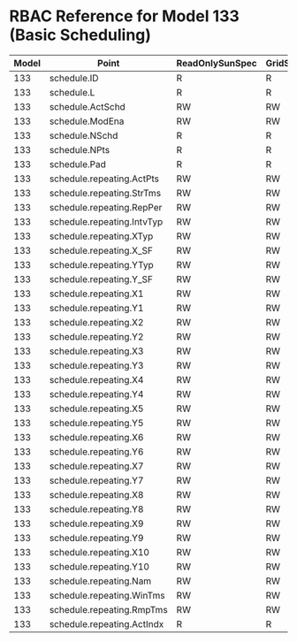 # RBAC Reference for Model 133 (Basic Scheduling)

| Model | Point | ReadOnlySunSpec | GridServiceSunSpec | NetworkAdministratorSunSpec | SuperAdministratorSpec | 
|-------|-------|------------------|---------------------|------------------|--------------------|
| 133 | schedule.ID | R | R | R | R |
| 133 | schedule.L | R | R | R | R |
| 133 | schedule.ActSchd | RW | RW | RW | RW |
| 133 | schedule.ModEna | RW | RW | RW | RW |
| 133 | schedule.NSchd | R | R | R | R |
| 133 | schedule.NPts | R | R | R | R |
| 133 | schedule.Pad | R | R | R | R |
| 133 | schedule.repeating.ActPts | RW | RW | RW | RW |
| 133 | schedule.repeating.StrTms | RW | RW | RW | RW |
| 133 | schedule.repeating.RepPer | RW | RW | RW | RW |
| 133 | schedule.repeating.IntvTyp | RW | RW | RW | RW |
| 133 | schedule.repeating.XTyp | RW | RW | RW | RW |
| 133 | schedule.repeating.X_SF | RW | RW | RW | RW |
| 133 | schedule.repeating.YTyp | RW | RW | RW | RW |
| 133 | schedule.repeating.Y_SF | RW | RW | RW | RW |
| 133 | schedule.repeating.X1 | RW | RW | RW | RW |
| 133 | schedule.repeating.Y1 | RW | RW | RW | RW |
| 133 | schedule.repeating.X2 | RW | RW | RW | RW |
| 133 | schedule.repeating.Y2 | RW | RW | RW | RW |
| 133 | schedule.repeating.X3 | RW | RW | RW | RW |
| 133 | schedule.repeating.Y3 | RW | RW | RW | RW |
| 133 | schedule.repeating.X4 | RW | RW | RW | RW |
| 133 | schedule.repeating.Y4 | RW | RW | RW | RW |
| 133 | schedule.repeating.X5 | RW | RW | RW | RW |
| 133 | schedule.repeating.Y5 | RW | RW | RW | RW |
| 133 | schedule.repeating.X6 | RW | RW | RW | RW |
| 133 | schedule.repeating.Y6 | RW | RW | RW | RW |
| 133 | schedule.repeating.X7 | RW | RW | RW | RW |
| 133 | schedule.repeating.Y7 | RW | RW | RW | RW |
| 133 | schedule.repeating.X8 | RW | RW | RW | RW |
| 133 | schedule.repeating.Y8 | RW | RW | RW | RW |
| 133 | schedule.repeating.X9 | RW | RW | RW | RW |
| 133 | schedule.repeating.Y9 | RW | RW | RW | RW |
| 133 | schedule.repeating.X10 | RW | RW | RW | RW |
| 133 | schedule.repeating.Y10 | RW | RW | RW | RW |
| 133 | schedule.repeating.Nam | RW | RW | RW | RW |
| 133 | schedule.repeating.WinTms | RW | RW | RW | RW |
| 133 | schedule.repeating.RmpTms | RW | RW | RW | RW |
| 133 | schedule.repeating.ActIndx | R | R | R | R |
